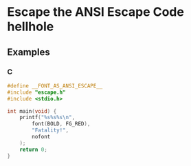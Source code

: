 # Escape the ANSI Escape Code hellhole


## Examples

### C

```c
#define __FONT_AS_ANSI_ESCAPE__
#include "escape.h"
#include <stdio.h>

int main(void) {
    printf("%s%s%s\n",
        font(BOLD, FG_RED),
        "Fatality!",
        nofont
    );
    return 0;
}
```
